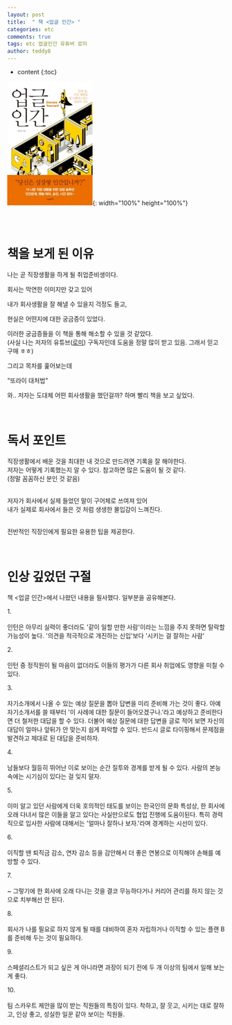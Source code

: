 ```yaml
---
layout: post   
title:  " 책 <업글 인간> "
categories: etc
comments: true
tags: etc 업글인간 유튜버 로미
author: teddy8  
---
```

* content
{:toc}

![책표지 사진](/assets\img\etc\upgrage_person_book_case.jpg){: width="100%" height="100%"}

<br><br>
# 책을 보게 된 이유

나는 곧 직장생활을 하게 될 취업준비생이다. 

회사는 막연한 이미지만 갖고 있어<br>

내가 회사생활을 잘 해낼 수 있을지 걱정도 들고,<br> 

현실은 어떤지에 대한 궁금증이 있었다.<br>

이러한 궁금증들을 이 책을 통해 해소할 수 있을 것 같았다.<br>
(사실 나는 저자의 유튜브([로미](https://www.youtube.com/channel/UCo55owTLz2qG6kvD2Ky4a9Q)) 구독자인데 도움을 정말 많이 받고 있음. 그래서 믿고 구매 ㅎㅎ)

그리고 목차를 훑어보는데 

"또라이 대처법" 

와.. 저자는 도대체 어떤 회사생활을 했던걸까? 하며 빨리 책을 보고 싶었다.
<br><br><br>

# 독서 포인트

직장생활에서 배운 것을 최대한 내 것으로 만드려면 기록을 잘 해야한다.<br>
저자는 어떻게 기록했는지 알 수 있다. 참고하면 많은 도움이 될 것 같다.<br> (정말 꼼꼼하신 분인 것 같음)<br><br>



저자가 회사에서 실제 들었던 말이 구어체로 쓰여져 있어<br>
내가 실제로 회사에서 들은 것 처럼 생생한 몰입감이 느껴진다.<br><br>



전반적인 직장인에게 필요한 유용한 팁을 제공한다.
<br><br><br>

# 인상 깊었던 구절

책 <업글 인간>에서 나왔던 내용을 필사했다. 일부분을 공유해본다.

1.<br><br> 인턴은 아무리 실력이 좋더라도 '같이 일할 만한 사람'이라는 느낌을 주지 못하면 탈락할 가능성이 높다.
'의견을 적극적으로 개진하는 신입'보다 '시키는 걸 잘하는 사람'

2.<br><br> 인턴 중 정직원이 될 마음이 없더라도 이들의 평가가 다른 회사 취업에도 영향을 미칠 수 있다.

3.<br><br> 자기소개에서 나올 수 있는 예상 질문을 뽑아 답변을 미리 준비해 가는 것이 좋다. 아예 자기소개서를 쓸 때부터 '이 사례에 대한 질문이 들어오겠구나.'라고 예상하고 준비한다면 더 철저한 대답을 할 수 있다.
더불어 예상 질문에 대한 답변을 글로 적어 보면 자신의 대답이 얼마나 앞뒤가 안 맞는지 쉽게 파악할 수 있다. 반드시 글로 타이핑해서 문제점을 발견하고 제대로 된 대답을 준비하자.

4.<br><br> 남들보다 월등히 뛰어난 이로 보이는 순간 질투와 경계를 받게 될 수 있다. 사람의 본능 속에는 시기심이 있다는 걸 잊지 말자.

5.<br><br> 이미 알고 있던 사람에게 더욱 호의적인 태도를 보이는 한국인의 문화 특성상, 한 회사에 오래 다녀서 많은 이들을 알고 있다는 사실만으로도 협업 진행에 도움이된다. 특히 경력직으로 입사한 사람에 대해서는 '얼마나 잘하나 보자.'라며 경계하는 시선이 있다.

6.<br><br> 이직할 땐 퇴직금 감소, 연차 감소 등을 감안해서 더 좋은 연봉으로 이직해야 손해를 예방할 수 있다.

7.<br><br> ~ 그렇기에 한 회사에 오래 다니는 것을 결코 무능하다거나 커리어 관리를 하지 않는 것으로 치부해선 안 된다.

8.<br><br> 회사가 나를 필요로 하지 않게 될 때를 대비하여 혼자 자립하거나 이직할 수 있는 플랜 B를 준비해 두는 것이 필요하다.

9.<br><br> 스페셜리스트가 되고 싶은 게 아니라면 과장이 되기 전에 두 개 이상의 팀에서 일해 보는 게 좋다.

10.<br><br> 팀 스카우트 제안을 많이 받는 직원들의 특징이 있다. 착하고, 잘 웃고, 시키는 대로 잘하고, 인상 좋고, 성실한 일꾼 같아 보이는 직원들.